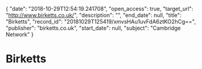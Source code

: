 {
  "date": "2018-10-29T12:54:19.241708", 
  "open_access": true, 
  "target_url": "http://www.birketts.co.uk/", 
  "description": "", 
  "end_date": null, 
  "title": "Birketts", 
  "record_id": "20181029T125419/xmvsHAu1uvFdA6ztKO2hCg==", 
  "publisher": "birketts.co.uk", 
  "start_date": null, 
  "subject": "Cambridge Network"
}

# Birketts

